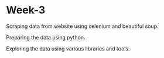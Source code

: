# Week-3

Scraping data from website using selenium and beautiful soup.

Preparing the data using python.

Exploring the data using various libraries and tools.
